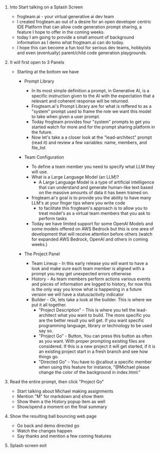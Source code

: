 
1. Into
    Start talking on a Splash Screen
    - frogteam.ai - your virtual generative ai dev team
    - I created frogteam.ao out of a desire for an open developer centric IDE Platform that can allow code generation prompt sharing, a feature I hope to offer in the coming weeks. 
    - today I am going to provide a small amount of background information as I demo what frogteam.ai can do today.
    - I hope this can become a fun tool for serious dev teams, hobbyists and even (eventually) parent/child code generation playgrounds.

2. It will first open to 3 Panels
    - Starting at the bottom we have
        - Prompt Library
            - In its most simple definition a prompt, in Generative AI, is a specific instruction given to the AI with the expectation that a relevant and coherent response will be returned.
            - Frogteam.ai's Prompt Library are for what is reffered to as a "system" prompt used to frame the role we want this model to take when given a user prompt.
            - Today frogteam provides four "system" prompts to get you started watch for more and for the prompt sharing platform in the future.
            - Now let's take a a closer look at the "lead-architect" prompt (read it) and review a few variables: name, members, and file_list

        - Team Configuration
            - To define a team member you need to specify what LLM they will use.
            - What is a Large Language Model (an LLM)?
                - A Large Language Model is a type of artificial intelligence that can understand and generate human-like text based on the massive amounts of data it has been trained on. 
            - frogteam.ai's goal is to provide you the ability to have many LLM's at your finger tips where you write code
                - to facilitate this frogteam's approach is to allow you to treat model's as a virtual team members that you ask to perform tasks
            - Today we have limited support for some OpenAI Models and some models offered on AWS Bedrock but this is one area of development that will receive attention before others (watch for expanded AWS Bedrock, OpenAI and others in coming weeks.)
            
        - The Project Panel
            - Team Lineup - In this early release you will want to have a look and make sure each team member is aligned with a prompt you may get unexpected errors otherwise
            - History - As team members perform actions various events and pieces of information are logged to history, for now this is the only way you know what is happening in a future version we will have a status/activity indicator
            - Builder - Ok, lets take a look at the builder. This is where we put it all together.
                - "Project Description" - This is where you tell the lead-architect what you want to build. The more specific you are the better result you will get. If you want specific programming language, library or technology to be used say so.
                - "Project Go" - Button, You can press this button as often as you want. With proper prompting existing files are  considered. If this is a new project it will get started, if it is an existing project start in a fresh branch and see how things go.
                - "Directed Go" - You have to @callout a specific member when using this feature for instance, "@Michael please change the color of the background in index.html."

3. Read the entire prompt, then click "Project Go"
    - Start talking about Michael making assignments
    - Mention "M" for markdown and show them
    - Show them a the History popup item as well
    - Show/spend a moment on the final summary

4. Show the resulting ball bouncing web page
    - Go back and demo directed go
    - Watch the changes happen
    - Say thanks and mention a few coming features

5. Splash screen exit
        
